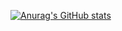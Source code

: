 [![Anurag's GitHub stats](https://github-readme-stats.vercel.app/api?username=ProbAlex)](https://github.com/anuraghazra/github-readme-stats)
